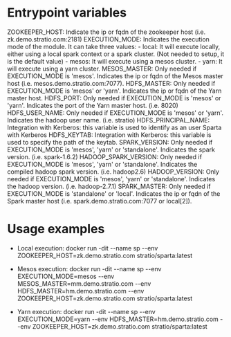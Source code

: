 Entrypoint variables
=====================
ZOOKEEPER_HOST: Indicate the ip or fqdn of the zookeeper host (i.e. zk.demo.stratio.com:2181)
EXECUTION_MODE: Indicates the execution mode of the module. It can take three values:
    - local: It will execute locally, either using a local spark context or a spark cluster. (Not needed to setup, it is the default value)
    - mesos: It will execute using a mesos cluster.
    - yarn: It will execute using a yarn cluster.
MESOS_MASTER: Only needed if EXECUTION_MODE is 'mesos'. Indicates the ip or fqdn of the Mesos master host (i.e. mesos.demo.stratio.com:7077).
HDFS_MASTER: Only needed if EXECUTION_MODE is 'mesos' or 'yarn'. Indicates the ip or fqdn of the Yarn master host.
HDFS_PORT: Only needed if EXECUTION_MODE is 'mesos' or 'yarn'. Indicates the port of the Yarn master host. (i.e. 8020)
HDFS_USER_NAME: Only needed if EXECUTION_MODE is 'mesos' or 'yarn'. Indicates the hadoop user name. (i.e. stratio)
HDFS_PRINCIPAL_NAME: Integration with Kerberos: this variable is used to identify as an user Sparta with Kerberos
HDFS_KEYTAB: Integration with Kerberos: this variable is used to specify the path of the keytab.
SPARK_VERSION: Only needed if EXECUTION_MODE is 'mesos', 'yarn' or 'standalone'. Indicates the spark version. (i.e. spark-1.6.2)
HADOOP_SPARK_VERSION: Only needed if EXECUTION_MODE is 'mesos', 'yarn' or 'standalone'. Indicates the compiled hadoop spark version. (i.e. hadoop2.6)
HADOOP_VERSION: Only needed if EXECUTION_MODE is 'mesos', 'yarn' or 'standalone'. Indicates the hadoop version. (i.e. hadoop-2.7.1)
SPARK_MASTER: Only needed if EXECUTION_MODE is 'standalone' or 'local'. Indicates the ip or fqdn of the Spark master host (i.e. spark.demo.stratio.com:7077 or local[2]).

Usage examples
===============
- Local execution:
docker run -dit --name sp --env ZOOKEEPER_HOST=zk.demo.stratio.com stratio/sparta:latest
  
- Mesos execution:
docker run -dit --name sp --env EXECUTION_MODE=mesos --env MESOS_MASTER=mm.demo.stratio.com --env HDFS_MASTER=hm.demo.stratio.com --env ZOOKEEPER_HOST=zk.demo.stratio.com stratio/sparta:latest
  
- Yarn execution:
docker run -dit --name sp --env EXECUTION_MODE=yarn --env HDFS_MASTER=hm.demo.stratio.com --env ZOOKEEPER_HOST=zk.demo.stratio.com stratio/sparta:latest
